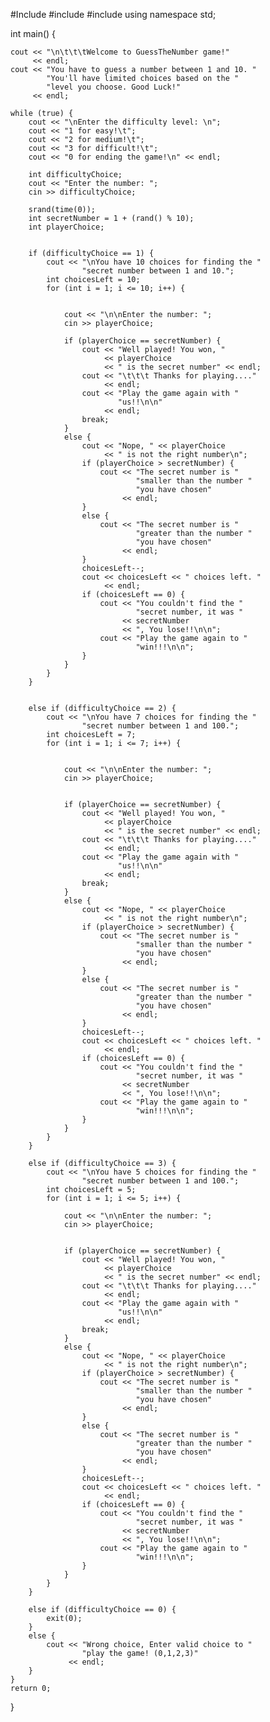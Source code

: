 #Include <cstdlib>
#include <ctime>
#include <iostream>
using namespace std;
 
int main()
{
 
    cout << "\n\t\t\tWelcome to GuessTheNumber game!"
         << endl;
    cout << "You have to guess a number between 1 and 10. "
            "You'll have limited choices based on the "
            "level you choose. Good Luck!"
         << endl;
 
    while (true) {
        cout << "\nEnter the difficulty level: \n";
        cout << "1 for easy!\t";
        cout << "2 for medium!\t";
        cout << "3 for difficult!\t";
        cout << "0 for ending the game!\n" << endl;
 
        int difficultyChoice;
        cout << "Enter the number: ";
        cin >> difficultyChoice;
 
        srand(time(0));
        int secretNumber = 1 + (rand() % 10);
        int playerChoice;
 
      
        if (difficultyChoice == 1) {
            cout << "\nYou have 10 choices for finding the "
                    "secret number between 1 and 10.";
            int choicesLeft = 10;
            for (int i = 1; i <= 10; i++) {
 

                cout << "\n\nEnter the number: ";
                cin >> playerChoice;
 
                if (playerChoice == secretNumber) {
                    cout << "Well played! You won, "
                         << playerChoice
                         << " is the secret number" << endl;
                    cout << "\t\t\t Thanks for playing...."
                         << endl;
                    cout << "Play the game again with "
                            "us!!\n\n"
                         << endl;
                    break;
                }
                else {
                    cout << "Nope, " << playerChoice
                         << " is not the right number\n";
                    if (playerChoice > secretNumber) {
                        cout << "The secret number is "
                                "smaller than the number "
                                "you have chosen"
                             << endl;
                    }
                    else {
                        cout << "The secret number is "
                                "greater than the number "
                                "you have chosen"
                             << endl;
                    }
                    choicesLeft--;
                    cout << choicesLeft << " choices left. "
                         << endl;
                    if (choicesLeft == 0) {
                        cout << "You couldn't find the "
                                "secret number, it was "
                             << secretNumber
                             << ", You lose!!\n\n";
                        cout << "Play the game again to "
                                "win!!!\n\n";
                    }
                }
            }
        }
 
        
        else if (difficultyChoice == 2) {
            cout << "\nYou have 7 choices for finding the "
                    "secret number between 1 and 100.";
            int choicesLeft = 7;
            for (int i = 1; i <= 7; i++) {
 
               
                cout << "\n\nEnter the number: ";
                cin >> playerChoice;
 
                
                if (playerChoice == secretNumber) {
                    cout << "Well played! You won, "
                         << playerChoice
                         << " is the secret number" << endl;
                    cout << "\t\t\t Thanks for playing...."
                         << endl;
                    cout << "Play the game again with "
                            "us!!\n\n"
                         << endl;
                    break;
                }
                else {
                    cout << "Nope, " << playerChoice
                         << " is not the right number\n";
                    if (playerChoice > secretNumber) {
                        cout << "The secret number is "
                                "smaller than the number "
                                "you have chosen"
                             << endl;
                    }
                    else {
                        cout << "The secret number is "
                                "greater than the number "
                                "you have chosen"
                             << endl;
                    }
                    choicesLeft--;
                    cout << choicesLeft << " choices left. "
                         << endl;
                    if (choicesLeft == 0) {
                        cout << "You couldn't find the "
                                "secret number, it was "
                             << secretNumber
                             << ", You lose!!\n\n";
                        cout << "Play the game again to "
                                "win!!!\n\n";
                    }
                }
            }
        }
      
        else if (difficultyChoice == 3) {
            cout << "\nYou have 5 choices for finding the "
                    "secret number between 1 and 100.";
            int choicesLeft = 5;
            for (int i = 1; i <= 5; i++) {
 
                cout << "\n\nEnter the number: ";
                cin >> playerChoice;
 
              
                if (playerChoice == secretNumber) {
                    cout << "Well played! You won, "
                         << playerChoice
                         << " is the secret number" << endl;
                    cout << "\t\t\t Thanks for playing...."
                         << endl;
                    cout << "Play the game again with "
                            "us!!\n\n"
                         << endl;
                    break;
                }
                else {
                    cout << "Nope, " << playerChoice
                         << " is not the right number\n";
                    if (playerChoice > secretNumber) {
                        cout << "The secret number is "
                                "smaller than the number "
                                "you have chosen"
                             << endl;
                    }
                    else {
                        cout << "The secret number is "
                                "greater than the number "
                                "you have chosen"
                             << endl;
                    }
                    choicesLeft--;
                    cout << choicesLeft << " choices left. "
                         << endl;
                    if (choicesLeft == 0) {
                        cout << "You couldn't find the "
                                "secret number, it was "
                             << secretNumber
                             << ", You lose!!\n\n";
                        cout << "Play the game again to "
                                "win!!!\n\n";
                    }
                }
            }
        }
       
        else if (difficultyChoice == 0) {
            exit(0);
        }
        else {
            cout << "Wrong choice, Enter valid choice to "
                    "play the game! (0,1,2,3)"
                 << endl;
        }
    }
    return 0;
}
